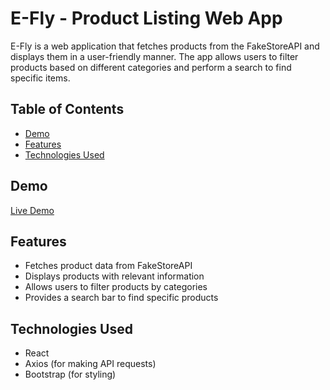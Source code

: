 # E-Fly - Product Listing Web App


E-Fly is a web application that fetches products from the FakeStoreAPI and displays them in a user-friendly manner. The app allows users to filter products based on different categories and perform a search to find specific items.

## Table of Contents
- [Demo](#demo)
- [Features](#features)
- [Technologies Used](#technologies-used)


## Demo

[Live Demo](https://efly.vercel.app/) 


## Features

- Fetches product data from FakeStoreAPI
- Displays products with relevant information
- Allows users to filter products by categories
- Provides a search bar to find specific products

## Technologies Used

- React
- Axios (for making API requests)
- Bootstrap (for styling)


